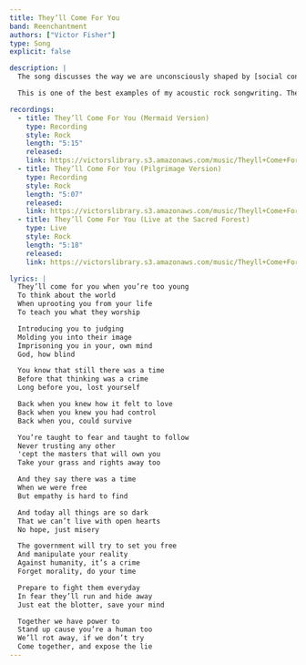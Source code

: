 ```yaml
---
title: They’ll Come For You
band: Reenchantment
authors: ["Victor Fisher"]
type: Song
explicit: false

description: |
  The song discusses the way we are unconsciously shaped by [social conditioning](https://en.wikipedia.org/wiki/Social_conditioning).

  This is one of the best examples of my acoustic rock songwriting. The *Mermaid Version* ended up capturing my sound in the most accurate way, although the last minute of the *Pilgrimage Version* is also very interesting because is revealed how I would sound with a more radio friendly approach.

recordings:
  - title: They’ll Come For You (Mermaid Version)
    type: Recording
    style: Rock
    length: "5:15"
    released: 
    link: https://victorslibrary.s3.amazonaws.com/music/Theyll+Come+For+You/Theyll+Come+For+You+(Mermaid+Version).mp3
  - title: They’ll Come For You (Pilgrimage Version)
    type: Recording
    style: Rock
    length: "5:07"
    released: 
    link: https://victorslibrary.s3.amazonaws.com/music/Theyll+Come+For+You/Theyll+Come+For+You+(Pilgrimage+Version).mp3
  - title: They’ll Come For You (Live at the Sacred Forest)
    type: Live
    style: Rock
    length: "5:18"
    released: 
    link: https://victorslibrary.s3.amazonaws.com/music/Theyll+Come+For+You/Theyll+Come+For+You+(Live+at+the+Sacred+Forest).mp3

lyrics: |
  They’ll come for you when you’re too young
  To think about the world
  When uprooting you from your life
  To teach you what they worship

  Introducing you to judging
  Molding you into their image
  Imprisoning you in your, own mind
  God, how blind

  You know that still there was a time
  Before that thinking was a crime
  Long before you, lost yourself

  Back when you knew how it felt to love
  Back when you knew you had control
  Back when you, could survive

  You’re taught to fear and taught to follow
  Never trusting any other
  'cept the masters that will own you
  Take your grass and rights away too

  And they say there was a time
  When we were free
  But empathy is hard to find

  And today all things are so dark
  That we can’t live with open hearts
  No hope, just misery

  The government will try to set you free
  And manipulate your reality
  Against humanity, it’s a crime
  Forget morality, do your time

  Prepare to fight them everyday
  In fear they’ll run and hide away
  Just eat the blotter, save your mind

  Together we have power to
  Stand up cause you’re a human too
  We’ll rot away, if we don’t try
  Come together, and expose the lie
---
```


<song :title="title"></song>
